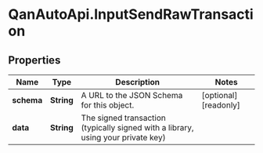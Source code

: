# QanAutoApi.InputSendRawTransaction

## Properties

Name | Type | Description | Notes
------------ | ------------- | ------------- | -------------
**schema** | **String** | A URL to the JSON Schema for this object. | [optional] [readonly] 
**data** | **String** | The signed transaction (typically signed with a library, using your private key) | 


